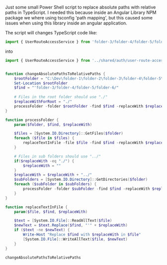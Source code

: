 
Just some small Power Shell script to replace absolute paths with relative paths in TypeScript.
I needed this because inside an Angular Library NPM package we where using tsconfig 'path mapping',
but this caused some issues when using this library inside an angular application.

The script will changes TypeScript code like:

```typescript
import { UserRouteAccessService } from 'folder-3/folder-4/folder-5/folder-6/shared/auth/user-route-access-service';
```

into

```typescript
import { UserRouteAccessService } from '../shared/auth/user-route-access-service';
```


```powershell

function changeAbsolutePathsToRelativePaths {
    $rootFolder = "C:\Dev\folder-1\folder-2\folder-3\folder-4\folder-5\folder-6"
    Set-Location $rootFolder
    $find = "'folder-3/folder-4/folder-5/folder-6/"
    
    # Files in the root folder should use "./"
    $replaceWithForRoot = "./"
    processFolder -folder $rootFolder -find $find -replaceWith $replaceWithForRoot
}

function processFolder {
    param($folder, $find, $replaceWith)

    $files = [System.IO.Directory]::GetFiles($folder)
    foreach ($file in $files) {
        replaceTextInFile -file $file -find $find -replaceWith $replaceWith
    }

    # Files in sub folders should use "../"
    if($replaceWith -eq "./") {
        $replaceWith = ""
    }
    $replaceWith = $replaceWith + "../"
    $subFolders = [System.IO.Directory]::GetDirectories($folder)
    foreach ($subFolder in $subFolders) {
        processFolder -folder $subFolder -find $find -replaceWith $replaceWith
    }
}

function replaceTextInFile {
    param($file, $find, $replaceWith)

    $text = [System.IO.File]::ReadAllText($file)
    $newText = $text.Replace($find, "'" + $replaceWith)
    if ($text -ne $newText) {
        Write-Host "Replace $find with $replaceWith in $file"
        [System.IO.File]::WriteAllText($file, $newText)
    }
}

changeAbsolutePathsToRelativePaths

```


